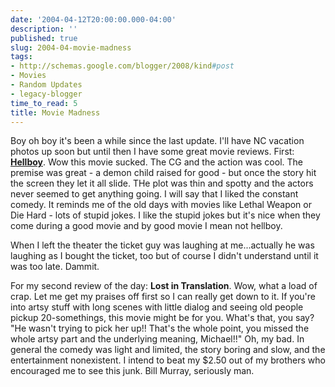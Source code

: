 ```yaml
---
date: '2004-04-12T20:00:00.000-04:00'
description: ''
published: true
slug: 2004-04-movie-madness
tags:
- http://schemas.google.com/blogger/2008/kind#post
- Movies
- Random Updates
- legacy-blogger
time_to_read: 5
title: Movie Madness
---
```


Boy oh boy it's been a while since the last update. I'll have NC vacation photos up soon but until then I have some great movie reviews. First: <b><a href="http://www.sonypictures.com/movies/hellboy/" title="Movie website">Hellboy</a></b>. Wow this movie sucked. The CG and the action was cool. The premise was great - a demon child raised for good - but once the story hit the screen they let it all slide. THe plot was thin and spotty and the actors never seemed to get anything going. I will say that I liked the constant comedy. It reminds me of the old days with movies like Lethal Weapon or Die Hard - lots of stupid jokes. I like the stupid jokes but it's nice when they come during a good movie and by good movie I mean not hellboy.

When I left the theater the ticket guy was laughing at me...actually he was laughing as I bought the ticket, too but of course I didn't understand until it was too late. Dammit.

For my second review of the day: <b>Lost in Translation</b>. Wow, what a load of crap. Let me get my praises off first so I can really get down to it. If you're into artsy stuff with long scenes with little dialog and seeing old people pickup 20-somethings, this movie might be for you. What's that, you say? "He wasn't trying to pick her up!! That's the whole point, you missed the whole artsy part and the underlying meaning, Michael!!" Oh, my bad. In general the comedy was light and limited, the story boring and slow, and the entertainment nonexistent. I intend to beat my $2.50 out of my brothers who encouraged me to see this junk. Bill Murray, seriously man.